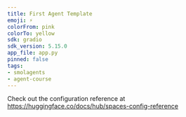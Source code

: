 ```yaml
---
title: First Agent Template
emoji: ⚡
colorFrom: pink
colorTo: yellow
sdk: gradio
sdk_version: 5.15.0
app_file: app.py
pinned: false
tags:
- smolagents
- agent-course
---
```


Check out the configuration reference at https://huggingface.co/docs/hub/spaces-config-reference
